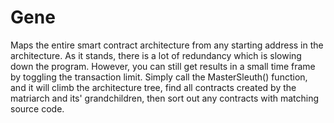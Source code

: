# Gene
Maps the entire smart contract architecture from any starting address in the architecture. As it stands, there is a lot of redundancy which is slowing down the program. However, you can still get results in a small time frame by toggling the transaction limit. Simply call the MasterSleuth() function, and it will climb the architecture tree, find all contracts created by the matriarch and its' grandchildren, then sort out any contracts with matching source code.
